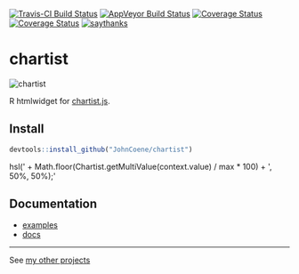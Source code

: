 [![Travis-CI Build Status](https://travis-ci.org/JohnCoene/chartist.svg?branch=master)](https://travis-ci.org/JohnCoene/chartist)
[![AppVeyor Build Status](https://ci.appveyor.com/api/projects/status/github/JohnCoene/chartist?branch=master&svg=true)](https://ci.appveyor.com/project/JohnCoene/chartist)
[![Coverage Status](https://img.shields.io/coveralls/JohnCoene/chartist.svg)](https://coveralls.io/r/JohnCoene/chartist?branch=master)
[![Coverage Status](https://img.shields.io/codecov/c/github/JohnCoene/chartist/master.svg)](https://codecov.io/github/JohnCoene/chartist?branch=master)
[![saythanks](https://img.shields.io/badge/say-thanks-ff69b4.svg)](https://saythanks.io/to/JohnCoene)

# chartist

![chartist](http://johncoene.github.io/projects/img/chartist.JPG)

R htmlwidget for [chartist.js](https://gionkunz.github.io/chartist-js).

## Install

```R
devtools::install_github("JohnCoene/chartist")
```
hsl(' + Math.floor(Chartist.getMultiValue(context.value) / max * 100) + ', 50%, 50%);'
## Documentation

* [examples](https://JohnCoene.github.io/chartistwidget/)
* [docs](https://JohnCoene.github.io/chartistwidget/docs.html)

--------------------------------

See [my other projects](http://johncoene.github.io/projects/)
